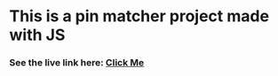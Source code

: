 # This is a pin matcher project made with JS

### See the live link here: [Click Me](https://mdsafwan.com)